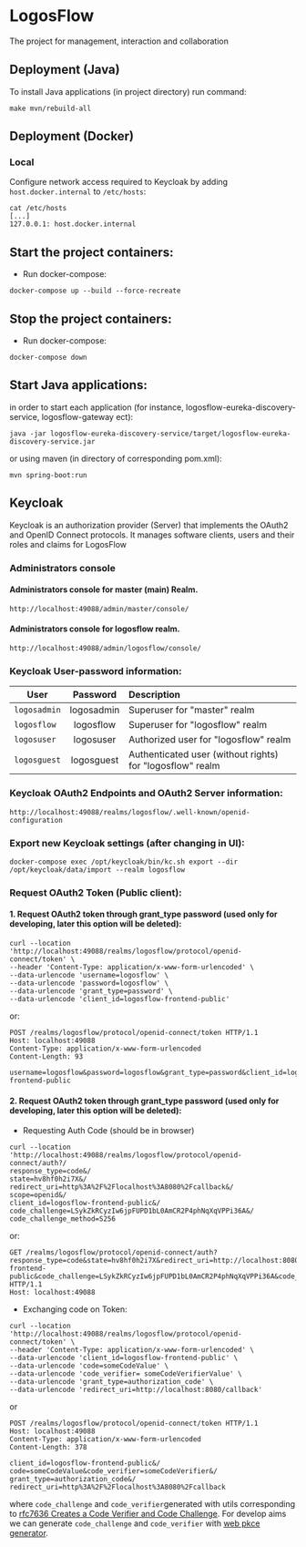 # LogosFlow
The project for management, interaction and collaboration

## Deployment (Java)

To install Java applications (in project directory) run command:
```shell
make mvn/rebuild-all
```

## Deployment (Docker)

### Local

Configure network access required to Keycloak by adding `host.docker.internal` to `/etc/hosts`:
```shell
cat /etc/hosts
[...]
127.0.0.1: host.docker.internal
```
## Start the project containers:
- Run docker-compose:
```shell
docker-compose up --build --force-recreate
```

## Stop the project containers:
- Run docker-compose:
```shell
docker-compose down
```

## Start Java applications:

in order to start each application (for instance, logosflow-eureka-discovery-service,  logosflow-gateway ect):

```shell
java -jar logosflow-eureka-discovery-service/target/logosflow-eureka-discovery-service.jar
```

or using maven (in directory of corresponding pom.xml):

```shell
mvn spring-boot:run
```


## Keycloak

Keycloak is an authorization provider (Server) that implements the OAuth2 and OpenID Connect protocols. It manages
software clients, users and their roles and claims for LogosFlow

### Administrators console

#### Administrators console for master (main) Realm.

```shell
http://localhost:49088/admin/master/console/
```

#### Administrators console for logosflow realm.

```shell
http://localhost:49088/admin/logosflow/console/
```

### Keycloak User-password information:

| User         |  Password  | Description                                               |
|--------------|:----------:|:----------------------------------------------------------|
| `logosadmin` | logosadmin | Superuser for "master" realm                              |
| `logosflow`  | logosflow  | Superuser for "logosflow" realm                           |
| `logosuser`  | logosuser  | Authorized user for "logosflow" realm                     |
| `logosguest` | logosguest | Authenticated user (without rights) for "logosflow" realm |

### Keycloak OAuth2 Endpoints and OAuth2 Server information:

```shell
http://localhost:49088/realms/logosflow/.well-known/openid-configuration
```

### Export new Keycloak settings (after changing in UI):
```shell
docker-compose exec /opt/keycloak/bin/kc.sh export --dir /opt/keycloak/data/import --realm logosflow
```

### Request OAuth2 Token (Public client):

#### 1. Request OAuth2 token through grant_type password (used only for developing, later this option will be deleted):

```shell
curl --location 'http://localhost:49088/realms/logosflow/protocol/openid-connect/token' \
--header 'Content-Type: application/x-www-form-urlencoded' \
--data-urlencode 'username=logosflow' \
--data-urlencode 'password=logosflow' \
--data-urlencode 'grant_type=password' \
--data-urlencode 'client_id=logosflow-frontend-public'
```

or:
```shell
POST /realms/logosflow/protocol/openid-connect/token HTTP/1.1
Host: localhost:49088
Content-Type: application/x-www-form-urlencoded
Content-Length: 93

username=logosflow&password=logosflow&grant_type=password&client_id=logosflow-frontend-public
```

#### 2. Request OAuth2 token through grant_type password (used only for developing, later this option will be deleted):

- Requesting Auth Code (should be in browser)
```shell
curl --location 'http://localhost:49088/realms/logosflow/protocol/openid-connect/auth?/
response_type=code&/
state=hv8hf0h2i7X&/
redirect_uri=http%3A%2F%2Flocalhost%3A8080%2Fcallback&/
scope=openid&/
client_id=logosflow-frontend-public&/
code_challenge=LSykZkRCyzIw6jpFUPD1bL0AmCR2P4phNqXqVPPi36A&/
code_challenge_method=S256
```

or:

```shell
GET /realms/logosflow/protocol/openid-connect/auth?response_type=code&state=hv8hf0h2i7X&redirect_uri=http://localhost:8080/callback&scope=openid&client_id=logosflow-frontend-public&code_challenge=LSykZkRCyzIw6jpFUPD1bL0AmCR2P4phNqXqVPPi36A&code_challenge_method=S256 HTTP/1.1
Host: localhost:49088
```
- Exchanging code on Token:

```shell
curl --location 'http://localhost:49088/realms/logosflow/protocol/openid-connect/token' \
--header 'Content-Type: application/x-www-form-urlencoded' \
--data-urlencode 'client_id=logosflow-frontend-public' \
--data-urlencode 'code=someCodeValue' \
--data-urlencode 'code_verifier= someCodeVerifierValue' \
--data-urlencode 'grant_type=authorization_code' \
--data-urlencode 'redirect_uri=http://localhost:8080/callback'
```

or

```shell
POST /realms/logosflow/protocol/openid-connect/token HTTP/1.1
Host: localhost:49088
Content-Type: application/x-www-form-urlencoded
Content-Length: 378

client_id=logosflow-frontend-public&/
code=someCodeValue&code_verifier=someCodeVerifier&/
grant_type=authorization_code&/
redirect_uri=http%3A%2F%2Flocalhost%3A8080%2Fcallback
```

where `code_challenge` and `code_verifier`generated with utils corresponding to [rfc7636 Creates a Code Verifier and Code Challenge](https://www.rfc-editor.org/rfc/rfc7636#page-8).
For develop aims we can generate `code_challenge` and `code_verifier` with [web pkce generator](https://tonyxu-io.github.io/pkce-generator/).
